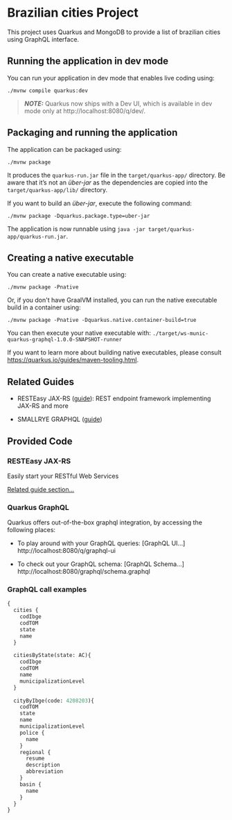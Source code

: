 # Brazilian cities Project

This project uses Quarkus and MongoDB to provide a list of brazilian cities using GraphQL interface.

## Running the application in dev mode

You can run your application in dev mode that enables live coding using:
```shell script
./mvnw compile quarkus:dev
```

> **_NOTE:_**  Quarkus now ships with a Dev UI, which is available in dev mode only at http://localhost:8080/q/dev/.

## Packaging and running the application

The application can be packaged using:
```shell script
./mvnw package
```
It produces the `quarkus-run.jar` file in the `target/quarkus-app/` directory.
Be aware that it’s not an _über-jar_ as the dependencies are copied into the `target/quarkus-app/lib/` directory.

If you want to build an _über-jar_, execute the following command:
```shell script
./mvnw package -Dquarkus.package.type=uber-jar
```

The application is now runnable using `java -jar target/quarkus-app/quarkus-run.jar`.

## Creating a native executable

You can create a native executable using: 
```shell script
./mvnw package -Pnative
```

Or, if you don't have GraalVM installed, you can run the native executable build in a container using: 
```shell script
./mvnw package -Pnative -Dquarkus.native.container-build=true
```

You can then execute your native executable with: `./target/ws-munic-quarkus-graphql-1.0.0-SNAPSHOT-runner`

If you want to learn more about building native executables, please consult https://quarkus.io/guides/maven-tooling.html.

## Related Guides

- RESTEasy JAX-RS ([guide](https://quarkus.io/guides/rest-json)): REST endpoint framework implementing JAX-RS and more

- SMALLRYE GRAPHQL ([guide](https://quarkus.io/guides/smallrye-graphql))

## Provided Code

### RESTEasy JAX-RS

Easily start your RESTful Web Services

[Related guide section...](https://quarkus.io/guides/getting-started#the-jax-rs-resources)

### Quarkus GraphQL

Quarkus offers out-of-the-box graphql integration, by accessing the following places:

- To play around with your GraphQL queries: [GraphQL UI...] http://localhost:8080/q/graphql-ui

- To check out your GraphQL schema: [GraphQL Schema...] http://localhost:8080/graphql/schema.graphql

### GraphQL call examples
```graphql
{
  cities {
  	codIbge
  	codTOM
  	state
  	name
  }
  
  citiesByState(state: AC){
    codIbge
  	codTOM
  	name
    municipalizationLevel
  }
  
  cityByIbge(code: 4208203){
  	codTOM
  	state
  	name
    municipalizationLevel
    police {
      name
    }
    regional {
      resume
      description
      abbreviation
    }
    basin {
      name
    }
  }
}
```